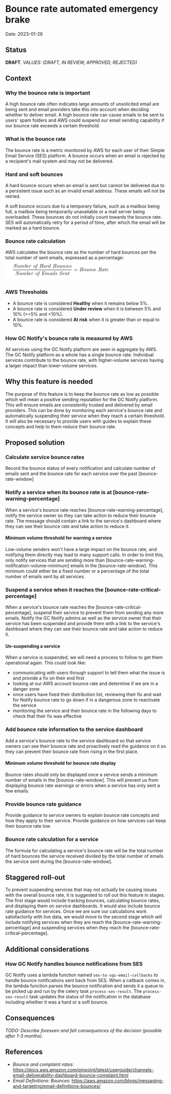 # Bounce rate automated emergency brake
Date: 2023-01-26

## Status
**DRAFT**.
_VALUES: (DRAFT, IN REVIEW, APPROVED, REJECTED)_

## Context

### Why the bounce rate is important
A high bounce rate often indicates large amounts of unsolicited email are being sent and email providers take this into account when deciding whether to deliver email.  A high bounce rate can cause emails to be sent to users' spam folders and AWS could suspend our email sending capability if our bounce rate exceeds a certain threshold.

### What is the bounce rate
The bounce rate is a metric monitored by AWS for each user of their Simple Email Service (SES) platform. A bounce occurs when an email is rejected by a recipient's mail system and may not be delivered. 

### Hard and soft bounces
A hard bounce occurs when an email is sent but cannot be delivered due to a persistent issue such as an invalid email address. These emails will not be retried. 

A soft bounce occurs due to a temporary failure, such as a mailbox being full, a mailbox being temporarily unavailable or a mail server being overloaded. These bounces do not initially count towards the bounce rate.  SES will automatically retry for a period of time, after which the email will be marked as a hard bounce.

### Bounce rate calculation
AWS calculates the bounce rate as the number of hard bounces per the total number of sent emails, expressed as a percentage:
![bouncerateformula](./diagrams/2023-01-26.bounce-rate-automated-emergency-brake/bouncerate.png)

### AWS Thresholds
- A bounce rate is considered **Healthy** when it remains below 5%.
- A bounce rate is considered **Under review** when it is between 5% and 10% (>=5% and <10%).
- A bounce rate is considered **At risk** when it is greater than or equal to 10%.

### How GC Notify's bounce rate is measured by AWS
All services using the GC Notify platform are seen in aggregate by AWS. The GC Notify platform as a whole has a single bounce rate. Individual services contribute to the bounce rate, with higher-volume services having a larger impact than lower-volume services.

## Why this feature is needed
The purpose of this feature is to keep the bounce rate as low as possible which will mean a positive sending reputation for the GC Notify platform. This will ensure emails are consistently trusted and delivered by email providers.  This can be done by monitoring each service's bounce rate and automatically suspending their service when they reach a certain threshold.  It will also be necessary to provide users with guides to explain these concepts and help to them reduce their bounce rate.

## Proposed solution

### Calculate service bounce rates
Record the bounce status of every notification and calculate number of emails sent and the bounce rate for each service over the past [bounce-rate-window]

### Notify a service when its bounce rate is at [bounce-rate-warning-percentage]
When a service's bounce rate reaches [bounce-rate-warning-percentage], notify the service owner so they can take action to reduce their bounce rate.  The message should contain a link to the service's dashboard where they can see their bounce rate and take action to reduce it.

#### Minimum volume threshold for warning a service
Low-volume senders won't have a large impact on the bounce rate, and notifying them directly may lead to many support calls. In order to limit this, only notify services that are sending more than [bounce-rate-warning-notification-volume-minimum] emails in the [bounce-rate-window].  This minimum could either be a fixed number or a percentage of the total number of emails sent by all services.

### Suspend a service when it reaches the [bounce-rate-critical-percentage]
When a service's bounce rate reaches the [bounce-rate-critical-percentage], suspend their service to prevent them from sending any more emails. Notify the GC Notify admins as well as the service owner that their service has been suspended and provide them with a link to the service's dashboard where they can see their bounce rate and take action to reduce it.

#### Un-suspending a service
When a service is suspended, we will need a process to follow to get them operational again.  This could look like:
- communicating with users through support to tell them what the issue is and provide a fix on their end first
- looking at our AWS account bounce rate and determine if we are in a danger zone
- once users have fixed their distribution list, reviewing their fix and wait for Notify bounce rate to go down if in a dangerous zone to reactivate the service
- monitoring the service and their bounce rate in the following days to check that their fix was effective

### Add bounce rate information to the service dashboard
Add a service's bounce rate to the service dashboard so that service owners can see their bounce rate and proactively read the guidance on it so they can prevent their bounce rate from rising in the first place.  

#### Minimum volume threshold for bounce rate display
Bounce rates should only be displayed once a service sends a minimum number of emails in the [bounce-rate-window]. This will prevent us from displaying bounce rate warnings or errors when a service has only sent a few emails. 

### Provide bounce rate guidance
Provide guidance to service owners to explain bounce rate concepts and how they apply to their service.  Provide guidance on how services can keep their bounce rate low. 

### Bounce rate calculation for a service
The formula for calculating a service's bounce rate will be the total number of hard bounces the service received divided by the total number of emails the service sent during the [bounce-rate-window].  

## Staggered roll-out
To prevent suspending services that may not actually be causing issues with the overall bounce rate, it is suggested to roll out this feature in stages.  The first stage would include tracking bounces, calculating bounce rates, and displaying them on service dashboards. It would also include bounce rate guidance for services. Once we are sure our calculations work satisfactorily with live data, we would move to the second stage which will include notifying services when they are reach the [bounce-rate-warning-percentage] and suspending services when they reach the [bounce-rate-critical-percentage].

## Additional considerations

### How GC Notify handles bounce notifications from SES
GC Notify uses a lambda function named `ses-to-sqs-email-callbacks` to handle bounce notifications sent back from SES.  When a callback comes in, the lambda function parses the bounce notification and sends it a queue to be picked up and run by the celery task `process-ses-result`.  The `process-ses-result` task updates the status of the notification in the database including whether it was a hard or a soft bounce.



## Consequences

_TODO: Describe foreseen and felt consequences of the decision (possible after 1-3 months)._

## References
- _Bounce and complaint rates_: https://docs.aws.amazon.com/pinpoint/latest/userguide/channels-email-deliverability-dashboard-bounce-complaint.html
- _Email Definitions: Bounces_: https://aws.amazon.com/blogs/messaging-and-targeting/email-definitions-bounces/

